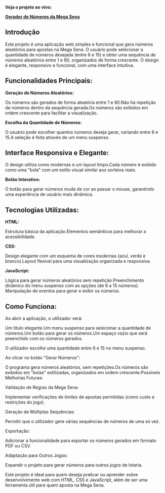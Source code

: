 **Veja o projeto ao vivo:**

**[Gerador de Números da Mega Sena](ftyy)**

## Introdução ##

Este projeto é uma aplicação web simples e funcional que gera números aleatórios para apostas na Mega Sena. O usuário pode selecionar a quantidade de números desejada (entre 6 e 15) e obter uma sequência de números aleatórios entre 1 e 60, organizados de forma crescente. O design é elegante, responsivo e funcional, com uma interface intuitiva.

## Funcionalidades Principais: ##

**Geração de Números Aleatórios:**

Os números são gerados de forma aleatória entre 1 e 60.Não há repetição de números dentro da sequência gerada.Os números são exibidos em ordem crescente para facilitar a visualização.

**Escolha da Quantidade de Números:**

O usuário pode escolher quantos números deseja gerar, variando entre 6 e 15.A seleção é feita através de um menu suspenso.

## Interface Responsiva e Elegante: ##

O design utiliza cores modernas e um layout limpo.Cada número é exibido como uma "bola" com um estilo visual similar aos sorteios reais.

**Botão Interativo:**

O botão para gerar números muda de cor ao passar o mouse, garantindo uma experiência de usuário mais dinâmica.

## Tecnologias Utilizadas: ##

**HTML:**

Estrutura básica da aplicação.Elementos semânticos para melhorar a acessibilidade.

**CSS:**

Design elegante com um esquema de cores modernas (azul, verde e branco).Layout flexível para uma visualização organizada e responsiva.

**JavaScript:**

Lógica para gerar números aleatórios sem repetição.Preenchimento dinâmico do menu suspenso com as opções (de 6 a 15 números). Manipulação de eventos para gerar e exibir os números.

## Como Funciona: ##

Ao abrir a aplicação, o utilizador verá:

Um título elegante.Um menu suspenso para selecionar a quantidade de números.Um botão para gerar os números.Um espaço vazio que será preenchido com os números gerados.

O utilizador escolhe uma quantidade entre 6 e 15 no menu suspenso.

Ao clicar no botão "Gerar Números":

O programa gera números aleatórios, sem repetições.Os números são exibidos em "bolas" estilizadas, organizados em ordem crescente.Possíveis Melhorias Futuras:

Validação de Regras da Mega Sena:

Implementar verificações de limites de apostas permitidas (como custo e restrições do jogo).

Geração de Múltiplas Sequências:

Permitir que o utilizador gere várias sequências de números de uma só vez.

Exportação:

Adicionar a funcionalidade para exportar os números gerados em formato PDF ou CSV.

Adaptação para Outros Jogos:

Expandir o projeto para gerar números para outros jogos de lotaria.

Este projeto é ideal para quem deseja praticar ou aprender sobre desenvolvimento web com HTML, CSS e JavaScript, além de ser uma ferramenta útil para quem aposta na Mega Sena.
